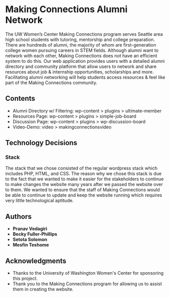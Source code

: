 # Making Connections Alumni Network

The UW Women’s Center Making Connections program serves Seattle area high school students with tutoring, mentorship and college preparation. There are hundreds of alumni, the majority of whom are first-generation college women pursuing careers in STEM fields. Although alumni want to network with each other, Making Connections does not have an efficient system to do this. Our web application provides users with a detailed alumni directory and community platform that allow users to network and share resources about job & internship opportunities, scholarships and more. Facilitating alumni networking will help students access resources & feel like part of the Making Connections community.

## Contents

* Alumni Directory w/ Filtering: wp-content > plugins > ultimate-member
* Resources Page: wp-content > plugins > simple-job-board
* Discussion Page: wp-content > plugins > wp-discussion-board
* Video-Demo: video > makingconnectionsvideo

## Technology Decisions

### Stack
The stack that we chose consisted of the regular wordpress stack which includes PHP, HTML, and CSS. The reason why we chose this stack is due to the fact that we wanted to make it easier for the stakeholders to continue to make changes the website many years after we passed the website over to them. We wanted to ensure that the staff of Making Connections would be able to continue to update and keep the website running which requires very little technological aptitude.

## Authors

* **Pranav Vedagiri** 
* **Becky Fuller-Phillips** 
* **Setota Solomon** 
* **Mesfin Teshome**

## Acknowledgments

* Thanks to the University of Washington Women's Center for sponsoring this project. 
* Thank you to the Making Connections program for allowing us to assist them in creating the website.
